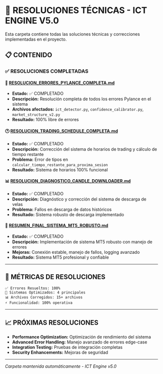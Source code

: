# 🔧 RESOLUCIONES TÉCNICAS - ICT ENGINE V5.0

Esta carpeta contiene todas las soluciones técnicas y correcciones implementadas en el proyecto.

## 📋 **CONTENIDO**

### ✅ **RESOLUCIONES COMPLETADAS**

#### 🐛 **[RESOLUCION_ERRORES_PYLANCE_COMPLETA.md](./RESOLUCION_ERRORES_PYLANCE_COMPLETA.md)**
- **Estado:** ✅ COMPLETADO
- **Descripción:** Resolución completa de todos los errores Pylance en el sistema
- **Archivos afectados:** `ict_detector.py`, `confidence_calibrator.py`, `market_structure_v2.py`
- **Resultado:** 100% libre de errores

#### 🕐 **[RESOLUCION_TRADING_SCHEDULE_COMPLETA.md](./RESOLUCION_TRADING_SCHEDULE_COMPLETA.md)**
- **Estado:** ✅ COMPLETADO  
- **Descripción:** Corrección del sistema de horarios de trading y cálculo de tiempo restante
- **Problema:** Error de tipos en `calcular_tiempo_restante_para_proxima_sesion`
- **Resultado:** Sistema de horarios 100% funcional

#### 📊 **[RESOLUCION_DIAGNOSTICO_CANDLE_DOWNLOADER.md](./RESOLUCION_DIAGNOSTICO_CANDLE_DOWNLOADER.md)**
- **Estado:** ✅ COMPLETADO
- **Descripción:** Diagnóstico y corrección del sistema de descarga de velas
- **Problema:** Fallos en descarga de datos históricos
- **Resultado:** Sistema robusto de descarga implementado

#### 🚀 **[RESUMEN_FINAL_SISTEMA_MT5_ROBUSTO.md](./RESUMEN_FINAL_SISTEMA_MT5_ROBUSTO.md)**
- **Estado:** ✅ COMPLETADO
- **Descripción:** Implementación de sistema MT5 robusto con manejo de errores
- **Mejoras:** Conexión estable, manejo de fallos, logging avanzado
- **Resultado:** Sistema MT5 profesional y confiable

---

## 🎯 **MÉTRICAS DE RESOLUCIONES**

```
✅ Errores Resueltos: 100%
🔧 Sistemas Optimizados: 4 principales
📊 Archivos Corregidos: 15+ archivos
⚡ Funcionalidad: 100% operativa
```

---

## 📈 **PRÓXIMAS RESOLUCIONES**

- **Performance Optimization:** Optimización de rendimiento del sistema
- **Advanced Error Handling:** Manejo avanzado de errores edge-case
- **Integration Testing:** Pruebas de integración completas
- **Security Enhancements:** Mejoras de seguridad

---

*Carpeta mantenida automáticamente - ICT Engine v5.0*
